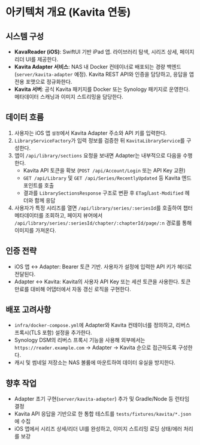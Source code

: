 # 아키텍처 개요 (Kavita 연동)

## 시스템 구성
- **KavaReader (iOS)**: SwiftUI 기반 iPad 앱. 라이브러리 탐색, 시리즈 상세, 페이지 리더 UI를 제공한다.
- **Kavita Adapter 서비스**: NAS 내 Docker 컨테이너로 배포되는 경량 백엔드(`server/kavita-adapter` 예정). Kavita REST API와 인증을 담당하고, 응답을 앱 전용 포맷으로 정규화한다.
- **Kavita 서버**: 공식 Kavita 패키지를 Docker 또는 Synology 패키지로 운영한다. 메타데이터 스캐닝과 이미지 스트리밍을 담당한다.

## 데이터 흐름
1. 사용자는 iOS 앱 `설정`에서 Kavita Adapter 주소와 API 키를 입력한다.
2. `LibraryServiceFactory`가 입력 정보를 검증한 뒤 `KavitaLibraryService`를 구성한다.
3. 앱이 `/api/library/sections` 요청을 보내면 Adapter는 내부적으로 다음을 수행한다.
   - Kavita API 토큰을 확보 (`POST /api/Account/Login` 또는 API Key 교환)
   - `GET /api/Library` 및 `GET /api/Series/RecentlyUpdated` 등 Kavita 엔드포인트를 호출
   - 결과를 `LibrarySectionsResponse` 구조로 변환 후 `ETag`/`Last-Modified` 헤더와 함께 응답
4. 사용자가 특정 시리즈를 열면 `/api/library/series/:seriesId`를 호출하여 챕터 메타데이터를 조회하고, 페이지 뷰어에서 `/api/library/series/:seriesId/chapter/:chapterId/page/:n` 경로를 통해 이미지를 가져온다.

## 인증 전략
- iOS 앱 ↔ Adapter: Bearer 토큰 기반. 사용자가 설정에 입력한 API 키가 헤더로 전달된다.
- Adapter ↔ Kavita: Kavita의 사용자 API Key 또는 세션 토큰을 사용한다. 토큰 만료를 대비해 어댑터에서 자동 갱신 로직을 구현한다.

## 배포 고려사항
- `infra/docker-compose.yml`에 Adapter와 Kavita 컨테이너를 정의하고, 리버스 프록시(TLS 포함) 설정을 추가한다.
- Synology DSM의 리버스 프록시 기능을 사용해 외부에서는 `https://reader.example.com` → Adapter → Kavita 순으로 접근하도록 구성한다.
- 캐시 및 썸네일 저장소는 NAS 볼륨에 마운트하여 데이터 유실을 방지한다.

## 향후 작업
- Adapter 초기 구현(`server/kavita-adapter`) 추가 및 Gradle/Node 등 런타임 결정
- Kavita API 응답을 기반으로 한 통합 테스트를 `tests/fixtures/kavita/*.json`에 수집
- iOS 앱에서 시리즈 상세/리더 UI를 완성하고, 이미지 스트리밍 로딩 상태/에러 처리를 보강
